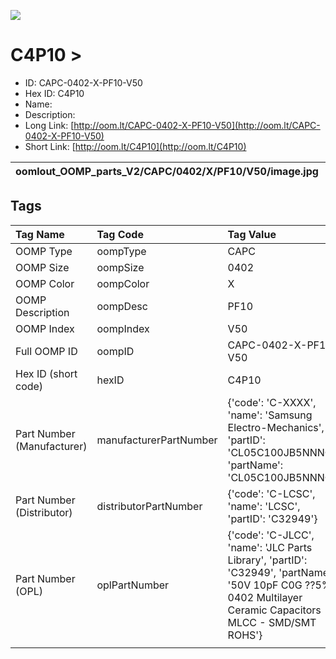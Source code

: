 


  
![][im]
# C4P10 > 

- ID: CAPC-0402-X-PF10-V50
- Hex ID: C4P10
- Name: 
- Description: 
- Long Link: [http://oom.lt/CAPC-0402-X-PF10-V50](http://oom.lt/CAPC-0402-X-PF10-V50)
- Short Link: [http://oom.lt/C4P10](http://oom.lt/C4P10)
  

|oomlout_OOMP_parts_V2/CAPC/0402/X/PF10/V50/image.jpg||||
| :---: | :---: | :---: | :---: |

## Tags
  

|Tag Name|Tag Code|Tag Value|
| :--- | :--- | :--- |
|OOMP Type|oompType|CAPC|
|OOMP Size|oompSize|0402|
|OOMP Color|oompColor|X|
|OOMP Description|oompDesc|PF10|
|OOMP Index|oompIndex|V50|
|Full OOMP ID|oompID|CAPC-0402-X-PF10-V50|
|Hex ID (short code)|hexID|C4P10|
|Part Number (Manufacturer)|manufacturerPartNumber|{'code': 'C-XXXX', 'name': 'Samsung Electro-Mechanics', 'partID': 'CL05C100JB5NNNC', 'partName': 'CL05C100JB5NNNC'}|
|Part Number (Distributor)|distributorPartNumber|{'code': 'C-LCSC', 'name': 'LCSC', 'partID': 'C32949'}|
|Part Number (OPL)|oplPartNumber|{'code': 'C-JLCC', 'name': 'JLC Parts Library', 'partID': 'C32949', 'partName': '50V 10pF C0G ??5% 0402  Multilayer Ceramic Capacitors MLCC - SMD/SMT ROHS'}|
||||



[im]: oomlout_OOMP_parts_V2/CAPC/0402/X/PF10/V50/image_450.jpg
